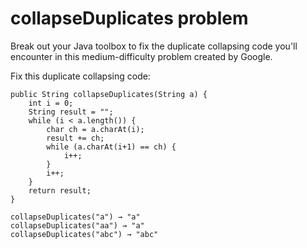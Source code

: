 # collapseDuplicates problem
Break out your Java toolbox to fix the duplicate collapsing code you'll encounter in this medium-difficulty problem created by Google.

Fix this duplicate collapsing code:

``` 
public String collapseDuplicates(String a) { 
    int i = 0; 
    String result = ""; 
    while (i < a.length()) { 
        char ch = a.charAt(i); 
        result += ch; 
        while (a.charAt(i+1) == ch) { 
            i++; 
        } 
        i++; 
    } 
    return result; 
}
```


`collapseDuplicates("a") → "a"`  
`collapseDuplicates("aa") → "a"`  
`collapseDuplicates("abc") → "abc"`  
